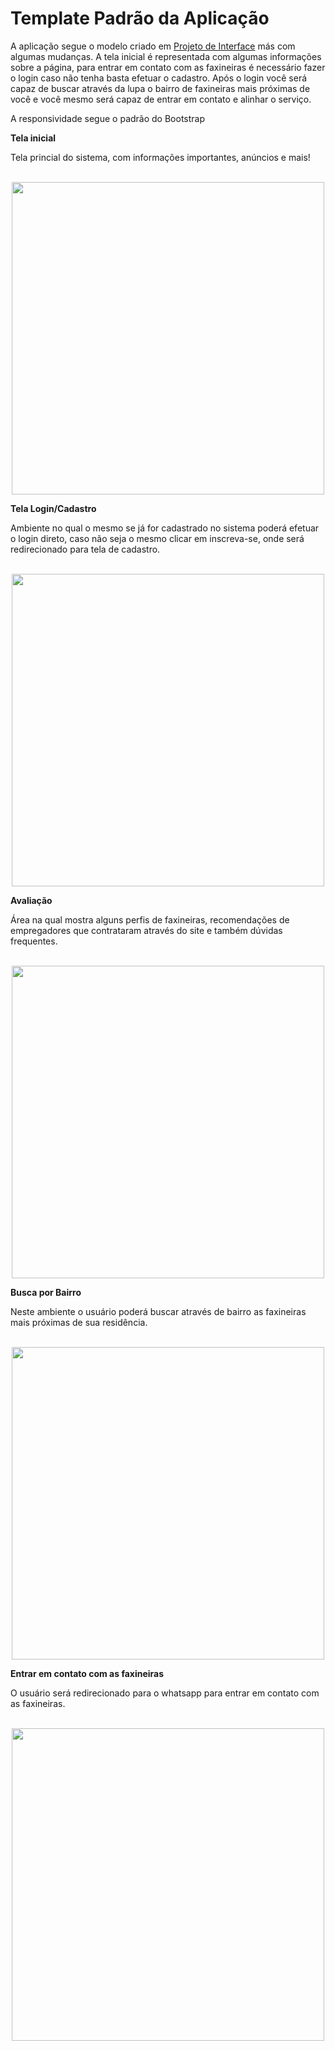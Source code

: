 # Template Padrão da Aplicação

A aplicação segue o modelo criado em <a href="5-Projeto de Interface.md"> Projeto de Interface</a> más com algumas mudanças. A tela inicial é representada com algumas informações sobre a página, para entrar em contato com as faxineiras é necessário fazer o login caso não tenha basta efetuar o cadastro. Após o login você será capaz de buscar através da lupa o bairro de faxineiras mais próximas de você e você mesmo será capaz de entrar em contato e alinhar o serviço.

A responsividade segue o padrão do Bootstrap

**Tela inicial**

Tela princial do sistema, com informações importantes, anúncios e mais!

<div style="text-align:center">                            
</div>
<br>
<div align="center">
<img src="https://user-images.githubusercontent.com/103081069/204169090-7bb429ab-0e39-450e-8f2f-13185fcf24e7.jpeg" width="500px" />
</div>

**Tela Login/Cadastro**

Ambiente no qual o mesmo se já for cadastrado no sistema poderá efetuar o login direto, caso não seja o mesmo clicar em inscreva-se, onde será redirecionado para tela de cadastro. 

<div style="text-align:center">                            
</div>
<br>
<div align="center">
<img src="https://user-images.githubusercontent.com/103081069/204169234-8c145947-7a8a-4aa9-a41c-cfcc99608f1a.jpeg" width="500px" />
</div>

**Avaliação** 

Área na qual mostra alguns perfis de faxineiras, recomendações de empregadores que contrataram através do site e também dúvidas frequentes.

<div style="text-align:center">                            
</div>
<br>
<div align="center">
<img src="https://user-images.githubusercontent.com/103081069/204169455-dc96a148-6cc0-457d-9eca-d693eb75a208.jpeg" width="500px" />
</div>

**Busca por Bairro**

Neste ambiente o usuário poderá buscar através de bairro as faxineiras mais próximas de sua residência.

<div style="text-align:center">                            
</div>
<br>
<div align="center">
<img src="https://user-images.githubusercontent.com/103081069/204169523-becee4f7-2307-4a75-be57-f7be3212bd9b.jpeg" width="500px" />
</div>

**Entrar em contato com as faxineiras**

O usuário será redirecionado para o whatsapp para entrar em contato com as faxineiras.
 

<div style="text-align:center">                            
</div>
<br>
<div align="center">
<img src="https://user-images.githubusercontent.com/103081069/204169568-28a1ec37-bc2b-4961-87c6-12e75a3e8c50.jpeg" width="500px" />
</div>
